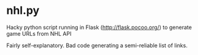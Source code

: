 # nhl.py
Hacky python script running in Flask (http://flask.pocoo.org/) to generate game URLs from NHL API

Fairly self-explanatory.  Bad code generating a semi-reliable list of links.

